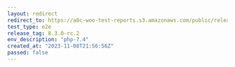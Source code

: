 ```yaml
---
layout: redirect
redirect_to: https://a8c-woo-test-reports.s3.amazonaws.com/public/release/8.3.0-rc.2/php-7.4/e2e/index.html
test_type: e2e
release_tag: 8.3.0-rc.2
env_description: "php-7.4"
created_at: "2023-11-08T21:56:56Z"
passed: false
---
```

